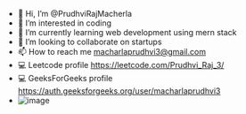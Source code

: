 - 👋 Hi, I’m @PrudhviRajMacherla
- 👀 I’m interested in coding
- 🌱 I’m currently learning web development using mern stack
- 💞️ I’m looking to collaborate on startups
- 📫 How to reach me macharlaprudhvi3@gmail.com 
- 💻 Leetcode profile https://leetcode.com/Prudhvi_Raj_3/
- 💻 GeeksForGeeks profile https://auth.geeksforgeeks.org/user/macharlaprudhvi3
- ![image](https://github.com/PrudhviRajMacherla/PrudhviRajMacherla/assets/106004692/5919aa35-383d-43a6-b597-e54d03de2954)

<!---
PrudhviRajMacherla/PrudhviRajMacherla is a ✨ special ✨ repository because its `README.md` (this file) appears on your GitHub profile.
You can click the Preview link to take a look at your changes.
--->
